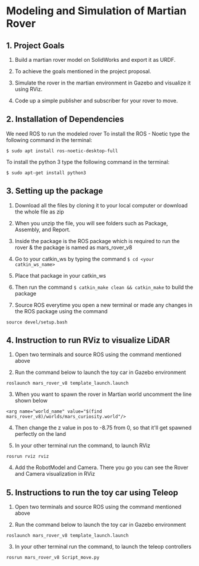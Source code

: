 # Modeling and Simulation of Martian Rover

## 1. Project Goals

1. Build a martian rover model on SolidWorks and export it as URDF.

2. To achieve the goals mentioned in the project proposal.

3. Simulate the rover in the martian environment in Gazebo and visualize it using RViz.

4. Code up a simple publisher and subscriber for your rover to move.

## 2. Installation of Dependencies

We need ROS to run the modeled rover
To install the ROS - Noetic type the following command in the terminal:

```` 
$ sudo apt install ros-noetic-desktop-full
````
To install the python 3 type the following command in the terminal:

```` 
$ sudo apt-get install python3
````

## 3. Setting up the package

1. Download all the files by cloning it to your local computer or download the whole file as zip<br />

2. When you unzip the file, you will see folders such as Package, Assembly, and Report.<br />

3. Inside the package is the ROS package which is required to run the rover & the package is named as mars_rover_v8<br />

4. Go to your catkin_ws by typing the command  ````$ cd <your catkin_ws_name>```` 

5. Place that package in your catkin_ws<br />

6. Then run the command ```` $ catkin_make clean && catkin_make ```` to build the package<br />

7. Source ROS everytime you open a new terminal or made any changes in the ROS package using the command
````
source devel/setup.bash
````
## 4. Instruction to run RViz to visualize LiDAR

1. Open two terminals and source ROS using the command mentioned above <br />

2. Run the command below to launch the toy car in Gazebo environment
```` 
roslaunch mars_rover_v8 template_launch.launch 
```` 
3. When you want to spawn the rover in Martian world uncomment the line shown below
````
<arg name="world_name" value="$(find mars_rover_v8)/worlds/mars_curiosity.world"/>
````
4. Then change the z value in pos to -8.75 from 0, so that it'll get spawned perfectly on the land

5. In your other terminal run the command, to launch RViz
````
rosrun rviz rviz
````

4. Add the RobotModel and Camera. There you go you can see the Rover and Camera visualization in RViz

## 5. Instructions to run the toy car using Teleop

1. Open two terminals and source ROS using the command mentioned above <br />

2. Run the command below to launch the toy car in Gazebo environment
```` 
roslaunch mars_rover_v8 template_launch.launch 
```` 
3. In your other terminal run the command, to launch the teleop controllers
````
rosrun mars_rover_v8 Script_move.py
````
